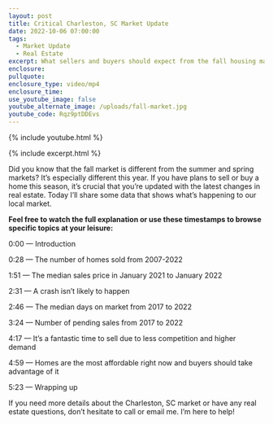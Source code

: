 ```yaml
---
layout: post
title: Critical Charleston, SC Market Update
date: 2022-10-06 07:00:00
tags:
  - Market Update
  - Real Estate
excerpt: What sellers and buyers should expect from the fall housing market.
enclosure:
pullquote:
enclosure_type: video/mp4
enclosure_time:
use_youtube_image: false
youtube_alternate_image: /uploads/fall-market.jpg
youtube_code: Rqz9ptDDEvs
---
```

{% include youtube.html %}

{% include excerpt.html %}

Did you know that the fall market is different from the summer and spring markets? It’s especially different this year. If you have plans to sell or buy a home this season, it’s crucial that you’re updated with the latest changes in real estate. Today I’ll share some data that shows what’s happening to our local market.

**Feel free to watch the full explanation or use these timestamps to browse specific topics at your leisure:**

0:00 — Introduction

0:28 — The number of homes sold from 2007-2022

1:51 — The median sales price in January 2021 to January 2022

2:31 — A crash isn’t likely to happen

2:46 — The median days on market from 2017 to 2022

3:24 — Number of pending sales from 2017 to 2022

4:17 — It’s a fantastic time to sell due to less competition and higher demand

4:59 — Homes are the most affordable right now and buyers should take advantage of it

5:23 — Wrapping up

If you need more details about the Charleston, SC market or have any real estate questions, don’t hesitate to call or email me. I’m here to help\!